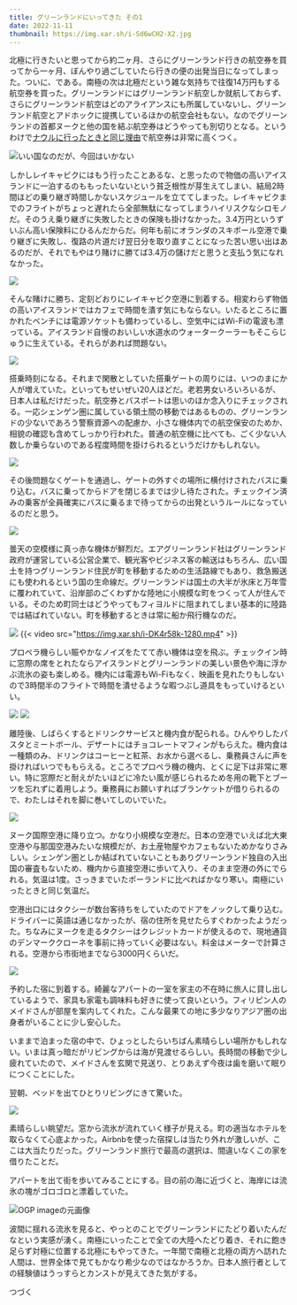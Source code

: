 ```yaml
---
title: グリーンランドにいってきた その1
date: 2022-11-11
thumbnail: https://img.xar.sh/i-Sd6wCH2-X2.jpg
---
```


北極に行きたいと思ってから約二ヶ月、さらにグリーンランド行きの航空券を買ってから一ヶ月、ぼんやり過ごしていたら行きの便の出発当日になってしまった。ついに、である。南極の次は北極だという雑な気持ちで往復14万円もする航空券を買った。グリーンランドにはグリーンランド航空しか就航しておらず、さらにグリーンランド航空はどのアライアンスにも所属していないし、グリーンランド航空とアドホックに提携しているほかの航空会社もない。なのでグリーンランドの首都ヌークと他の国を結ぶ航空券はどうやっても別切りとなる。というわけで[ナウルに行ったときと同じ理由](/post/1585460287/)で航空券は非常に高くつく。

![いい国なのだが、今回はいかない](https://img.xar.sh/i-sfJqxwz-X2.jpg)

しかしレイキャビクにはもう行ったことあるな、と思ったので物価の高いアイスランドに一泊するのももったいないという貧乏根性が芽生えてしまい、結局2時間ほどの乗り継ぎ時間しかないスケジュールを立ててしまった。レイキャビクまでのフライトがちょっと遅れたら全部無駄になってしまうハイリスクなシロモノだ。そのうえ乗り継ぎに失敗したときの保険も掛けなかった。3.4万円というずいぶん高い保険料にひるんだからだ。何年も前にオランダのスキポール空港で乗り継ぎに失敗し、復路の片道だけ翌日分を取り直すことになった苦い思い出はあるのだが、それでもやはり賭けに勝てば3.4万の儲けだと思うと支払う気になれなかった。

![](https://img.xar.sh/i-JkfJHjz-X2.jpg)

そんな賭けに勝ち、定刻どおりにレイキャビク空港に到着する。相変わらず物価の高いアイスランドではカフェで時間を潰す気にもならない。いたるところに置かれたベンチには電源ソケットも備わっているし、空気中にはWi-Fiの電波も漂っている。アイスランド自慢のおいしい水道水のウォータークーラーもそこらじゅうに生えている。それらがあれば問題ない。

![](https://img.xar.sh/i-qXQTfVC-X2.jpg)

搭乗時刻になる。それまで閑散としていた搭乗ゲートの周りには、いつのまにか人が増えていた。といってもせいぜい20人ほどだ。老若男女いろいろいるが、日本人は私だけだった。航空券とパスポートは思いのほか念入りにチェックされる。一応シェンゲン圏に属している領土間の移動ではあるものの、グリーンランドの少ないであろう警察資源への配慮か、小さな機体内での航空保安のためか、相貌の確認も含めてしっかり行われた。普通の航空機に比べても、ごく少ない人数しか乗らないのである程度時間を掛けられるというだけかもしれない。

![](https://img.xar.sh/i-nZkHVWN-X2.jpg)

その後問題なくゲートを通過し、ゲートの外すぐの場所に横付けされたバスに乗り込む。バスに乗ってからドアを閉じるまでは少し待たされた。チェックイン済みの乗客が全員確実にバスに乗るまで待ってからの出発というルールになっているのだと思う。

![](https://img.xar.sh/i-xNXd4Wk-X2.jpg)

曇天の空模様に真っ赤な機体が鮮烈だ。エアグリーンランド社はグリーンランド政府が運営している公営企業で、観光客やビジネス客の輸送はもちろん、広い国土を持つグリーンランド住民が町を移動するための生活路線でもあり、救急搬送にも使われるという国の生命線だ。グリーンランドは国土の大半が氷床と万年雪に覆われていて、沿岸部のごくわずかな陸地に小規模な町をつくって人が住んでいる。そのため町同士はどうやってもフィヨルドに阻まれてしまい基本的に陸路では結ばれていない。町を移動するときは常に船か飛行機なのだ。

![](https://img.xar.sh/i-rP2vXQc-X2.jpg)
{{< video src="https://img.xar.sh/i-DK4r58k-1280.mp4" >}}

プロペラ機らしい賑やかなノイズをたてて赤い機体は空を飛ぶ。チェックイン時に窓際の席をとれたならアイスランドとグリーンランドの美しい景色や海に浮かぶ流氷の姿も楽しめる。機内には電源もWi-Fiもなく、映画を見れたりもしないので3時間半のフライトで時間を潰せるような暇つぶし道具をもっていけるといい。

![](https://img.xar.sh/i-CQMxV8t-X2.jpg)
![](https://img.xar.sh/i-BHHM6MH-X2.jpg)

離陸後、しばらくするとドリンクサービスと機内食が配られる。ひんやりしたパスタとミートボール、デザートにはチョコレートマフィンがもらえた。機内食は一種類のみ、ドリンクはコーヒーと紅茶、お水から選べるし、乗務員さんに声を掛ければいつでももらえる。ところでプロペラ機の機内、とくに足下は非常に寒い。特に窓際だと耐えがたいほどに冷たい風が感じられるため冬用の靴下とブーツを忘れずに着用しよう。乗務員にお願いすればブランケットが借りられるので、わたしはそれを脚に巻いてしのいでいた。

![](https://img.xar.sh/i-RPx3WnK-X2.jpg)

ヌーク国際空港に降り立つ。かなり小規模な空港だ。日本の空港でいえば北大東空港や与那国空港みたいな規模だが、お土産物屋やカフェもないためかなりさみしい。シェンゲン圏としか結ばれていないこともありグリーンランド独自の入出国の審査もないため、機内から直接空港に歩いて入り、そのまま空港の外にでられる。気温は1度。さっきまでいたポーランドに比べればかなり寒い。南極にいったときと同じ気温だ。

空港出口にはタクシーが数台客待ちをしていたのでドアをノックして乗り込む。ドライバーに英語は通じなかったが、宿の住所を見せたらすぐわかったようだった。ちなみにヌークを走るタクシーはクレジットカードが使えるので、現地通貨のデンマーククローネを事前に持っていく必要はない。料金はメーターで計算される。空港から市街地までなら3000円くらいだ。

![](https://img.xar.sh/i-zPNHhLH-X2.jpg)

予約した宿に到着する。綺麗なアパートの一室を家主の不在時に旅人に貸し出しているようで、家具も家電も調味料も好きに使って良いという。フィリピン人のメイドさんが部屋を案内してくれた。こんな最果ての地に多少なりアジア圏の出身者がいることに少し安心した。

いままで泊まった宿の中で、ひょっとしたらいちばん素晴らしい場所かもしれない。いまは真っ暗だがリビングからは海が見渡せるらしい。長時間の移動で少し疲れていたので、メイドさんを玄関で見送り、とりあえず今夜は歯を磨いて眠りにつくことにした。

翌朝、ベッドを出てひとりリビングにきて驚いた。

![](https://img.xar.sh/i-TNCG2R2-X2.jpg)

素晴らしい眺望だ。窓から流氷が流れていく様子が見える。町の適当なホテルを取らなくて心底よかった。Airbnbを使った宿探しは当たり外れが激しいが、ここは大当たりだった。グリーンランド旅行で最高の選択は、間違いなくこの家を借りたことだ。

アパートを出て街を歩いてみることにする。目の前の海に近づくと、海岸には流氷の塊がゴロゴロと漂着していた。

![OGP imageの元画像](https://img.xar.sh/i-cCvsqXM-X2.jpg)

波間に揺れる流氷を見ると、やっとのことでグリーンランドにたどり着いたんだなという実感が湧く。南極にいったことで全ての大陸へたどり着き、それに飽き足らず対極に位置する北極にもやってきた。一年間で南極と北極の両方へ訪れた人間は、世界全体で見てもかなり希少なのではなかろうか。日本人旅行者としての経験値はうっすらとカンストが見えてきた気がする。

つづく
